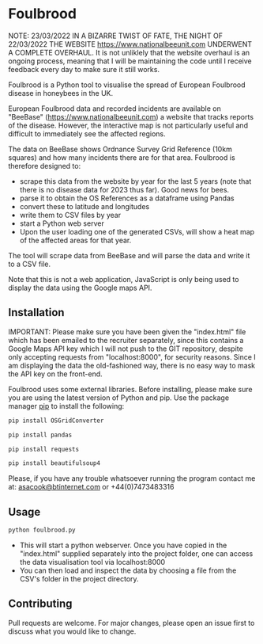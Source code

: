 # Foulbrood

NOTE: 23/03/2022
IN A BIZARRE TWIST OF FATE, THE NIGHT OF 22/03/2022 THE WEBSITE https://www.nationalbeeunit.com UNDERWENT A COMPLETE OVERHAUL. It is not unliklely that the website overhaul is an ongoing process, meaning that I will be maintaining the code until I receive feedback every day to make sure it still works.

Foulbrood is a Python tool to visualise the spread of European Foulbrood disease in honeybees in the UK.

European Foulbrood data and recorded incidents are available on "BeeBase" (https://www.nationalbeeunit.com) a website that tracks reports of the disease. However, the interactive map is
not particularly useful and difficult to immediately see the affected regions. 

The data on BeeBase shows Ordnance Survey Grid Reference (10km squares) and how many incidents there are for that area.
Foulbrood is therefore designed to:
- scrape this data from the website by year for the last 5 years (note that there is no disease data for 2023 thus far). Good news for bees.
- parse it to obtain the OS References as a dataframe using Pandas
- convert these to latitude and longitudes
- write them to CSV files by year
- start a Python web server
- Upon the user loading one of the generated CSVs, will show a heat map of the affected areas for that year.

The tool will scrape data from BeeBase and will parse the data and write it to a CSV file. 

Note that this is not a web application, JavaScript is only being used to display the data using the Google maps API.
 

## Installation

IMPORTANT: Please make sure you have been given the "index.html" file which has been emailed to the recruiter separately, since this contains a Google Maps
API key which I will not push to the GIT repository, despite only accepting requests from "localhost:8000", for security reasons.
Since I am displaying the data the old-fashioned way, there is no easy way to mask the API key on the front-end.


Foulbrood uses some external libraries. Before installing, please make sure you are using the latest version of Python and pip.
Use the package manager [pip](https://pip.pypa.io/en/stable/) to install the following:

```bash
pip install OSGridConverter

pip install pandas

pip install requests

pip install beautifulsoup4
```



Please, if you have any trouble whatsoever running the program contact me at:
asacook@btinternet.com
or +44(0)7473483316




## Usage

```python
python foulbrood.py
```

- This will start a python webserver. Once you have copied in the "index.html" supplied separately into the project folder, one can access the data visualisation tool via  localhost:8000
- You can then load and inspect the data by choosing a file from the CSV's folder in the project directory.

## Contributing

Pull requests are welcome. For major changes, please open an issue first
to discuss what you would like to change.

